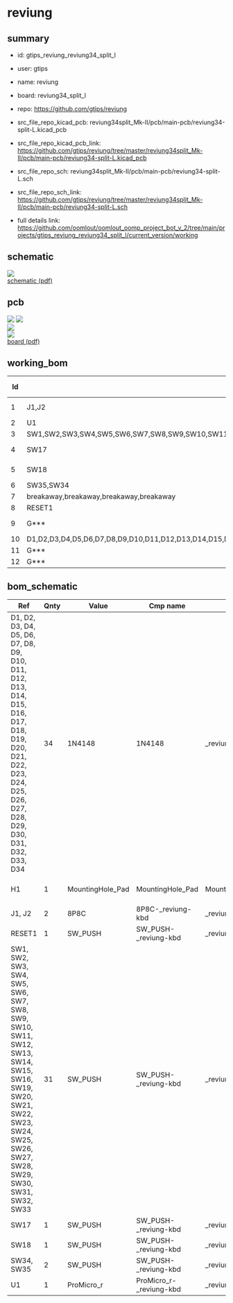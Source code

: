 # reviung
 
## summary 
* id: gtips_reviung_reviung34_split_l
* user: gtips
* name: reviung
* board: reviung34_split_l
* repo: https://github.com/gtips/reviung
* src_file_repo_kicad_pcb: reviung34split_Mk-II/pcb/main-pcb/reviung34-split-L.kicad_pcb
* src_file_repo_kicad_pcb_link: https://github.com/gtips/reviung/tree/master/reviung34split_Mk-II/pcb/main-pcb/reviung34-split-L.kicad_pcb


* src_file_repo_sch: reviung34split_Mk-II/pcb/main-pcb/reviung34-split-L.sch
* src_file_repo_sch_link: https://github.com/gtips/reviung/tree/master/reviung34split_Mk-II/pcb/main-pcb/reviung34-split-L.sch
* full details link: https://github.com/oomlout/oomlout_oomp_project_bot_v_2/tree/main/projects/gtips_reviung_reviung34_split_l/current_version/working  

## schematic  
![](working_schematic_600.png)  
[schematic (pdf)](working_schematic.pdf) 






















## pcb  
![](working_3d_600.png) 
![](working_3d_front_600.png)  
![](working_3d_back_600.png)  
![](working_600.png)  
[board (pdf)](working.pdf)  

## working_bom
| Id | Designator | Footprint | Quantity | Designation | Supplier and ref |  | None | 
| --- | --- | --- | --- | --- | --- | --- | --- | 
| 1 | J1,J2 | RJ45-DS1128-05-S8B8P | 2 | 8P8C |  |  | [''] | 
| 2 | U1 | ProMicro | 1 | ProMicro_r |  |  | [''] | 
| 3 | SW1,SW2,SW3,SW4,SW5,SW6,SW7,SW8,SW9,SW10,SW11,SW12,SW13,SW14,SW15,SW16,SW19,SW20,SW21,SW22,SW23,SW24,SW25,SW26,SW27,SW28,SW29,SW30,SW31,SW32,SW33 | MXOnly-1U-NoLED | 31 | SW_PUSH |  |  | [''] | 
| 4 | SW17 | MXOnly-1U-5pinRcut | 1 | SW_PUSH |  |  | [''] | 
| 5 | SW18 | MXOnly-1U-5pinLcut | 1 | SW_PUSH |  |  | [''] | 
| 6 | SW35,SW34 | MXOnly-2U-NoLED | 2 | SW_PUSH |  |  | [''] | 
| 7 | breakaway,breakaway,breakaway,breakaway | Stamp_Holes_7.5mm | 4 | Stamp_Holes_7.5mm |  |  | [''] | 
| 8 | RESET1 | ResetSW_1side | 1 | SW_PUSH |  |  | [''] | 
| 9 | G*** | REVIUNG34-split-PCB-logo | 1 | LOGO |  |  | [''] | 
| 10 | D1,D2,D3,D4,D5,D6,D7,D8,D9,D10,D11,D12,D13,D14,D15,D16,D17,D18,D19,D20,D21,D22,D23,D24,D25,D26,D27,D28,D29,D30,D31,D32,D33,D34 | D3_TH_SMD_1side | 34 | 1N4148 |  |  | [''] | 
| 11 | G*** | QMK-x4-ver1 | 1 | LOGO |  |  | [''] | 
| 12 | G*** | R-x4-ver1 | 1 | LOGO |  |  | [''] | 


## bom_schematic
| Ref | Qnty | Value | Cmp name | Footprint | Description | Vendor | DNP | 
| --- | --- | --- | --- | --- | --- | --- | --- | 
| D1, D2, D3, D4, D5, D6, D7, D8, D9, D10, D11, D12, D13, D14, D15, D16, D17, D18, D19, D20, D21, D22, D23, D24, D25, D26, D27, D28, D29, D30, D31, D32, D33, D34 | 34 | 1N4148 | 1N4148 | _reviung-kbd:D3_TH_SMD_1side | 100V 0.15A standard switching diode, DO-35 |  |  | 
| H1 | 1 | MountingHole_Pad | MountingHole_Pad | MountingHole:MountingHole_4.3mm_M4_ISO7380_Pad | Mounting Hole with connection |  |  | 
| J1, J2 | 2 | 8P8C | 8P8C-_reviung-kbd | _reviung-kbd:RJ45-DS1128-05-S8B8P |  |  |  | 
| RESET1 | 1 | SW_PUSH | SW_PUSH-_reviung-kbd | _reviung-kbd:ResetSW_1side |  |  |  | 
| SW1, SW2, SW3, SW4, SW5, SW6, SW7, SW8, SW9, SW10, SW11, SW12, SW13, SW14, SW15, SW16, SW19, SW20, SW21, SW22, SW23, SW24, SW25, SW26, SW27, SW28, SW29, SW30, SW31, SW32, SW33 | 31 | SW_PUSH | SW_PUSH-_reviung-kbd | _reviung-kbd:MXOnly-1U-NoLED |  |  |  | 
| SW17 | 1 | SW_PUSH | SW_PUSH-_reviung-kbd | _reviung-kbd:MXOnly-1U-5pinRcut |  |  |  | 
| SW18 | 1 | SW_PUSH | SW_PUSH-_reviung-kbd | _reviung-kbd:MXOnly-1U-5pinLcut |  |  |  | 
| SW34, SW35 | 2 | SW_PUSH | SW_PUSH-_reviung-kbd | _reviung-kbd:MXOnly-2U-NoLED |  |  |  | 
| U1 | 1 | ProMicro_r | ProMicro_r-_reviung-kbd | _reviung-kbd:ProMicro |  |  |  | 



